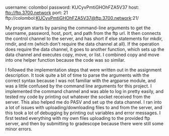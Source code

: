 username: colombol 
password: KUCyvPmtiGHOhFZA5V37
host: ftp://ftp.3700.network
port: 21
ftp://colombol:KUCyvPmtiGHOhFZA5V37@ftp.3700.network:21/


My program starts by parsing the command-line arguments to get the username, password, host, port,
and path from the ftp url. It then connects the control channel to the server, and has short if
else statements for mkdir, rmdir, and rm (which don't require the data channel at all). If the
operation does require the data channel, it goes to another function, which sets up the data channel
and executes copy, move, or list. I combined copy and move into one helper function because the 
code was so similar.

I followed the implementation steps that were written out in the assignment description. It took 
quite a bit of time to parse the arguments with the correct syntax because I was not familiar with
the argparse module, and was a little confused by the command line arguments for this project. 
I implemented the command channel and was able to log in pretty easily, and tested my code by 
printing out whatever the socket received from the server. This also helped me do PASV and set up 
the data channel. I ran into a lot of issues with uploading/downloading files to and from the server,
and this took a lot of debugging by printing out variables and error messages. I first tested everything
with my own files uploading to the provided ftp server, and then by submitting to gradescope because
there were still some minor errors.